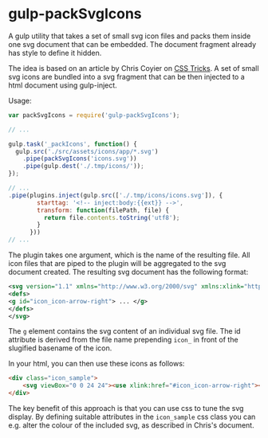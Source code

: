 # gulp-packSvgIcons
A gulp utility that takes a set of small svg icon files and packs them inside one svg document that can be embedded. The document fragment already has style to define it hidden.

The idea is based on an article by Chris Coyier on [CSS Tricks](http://css-tricks.com/cascading-svg-fill-color/). A set of small svg icons are bundled into a svg fragment that
can be then injected to a html document using gulp-inject.

Usage:

```js
var packSvgIcons = require('gulp-packSvgIcons');

// ...

gulp.task('_packIcons', function() {
  gulp.src('./src/assets/icons/app/*.svg')
    .pipe(packSvgIcons('icons.svg'))
    .pipe(gulp.dest('./.tmp/icons/'));
});

// ...
.pipe(plugins.inject(gulp.src(['./.tmp/icons/icons.svg']), {
        starttag: '<!-- inject:body:{{ext}} -->',
        transform: function(filePath, file) {
          return file.contents.toString('utf8');
        }
      }))
// ...
```

The plugin takes one argument, which is the name of the resulting file. All icon files that are piped to the plugin will be aggregated to the svg document created. The resulting svg document has the following format:

```xml
<svg version="1.1" xmlns="http://www.w3.org/2000/svg" xmlns:xlink="http://www.w3.org/1999/xlink" style="display: none;">
<defs>
<g id="icon_icon-arrow-right"> ... </g>
</defs>
</svg>
```
The `g` element contains the svg content of an individual svg file. The id attribute is derived from the file name prepending `icon_` in front of the slugified basename of the icon.

In your html, you can then use these icons as follows:

```html
<div class="icon_sample">
    <svg viewBox="0 0 24 24"><use xlink:href="#icon_icon-arrow-right"></use></svg>
</div>
```

The key benefit of this approach is that you can use css to tune the svg display. By defining suitable attributes in the `icon_sample` css class you can e.g. alter the colour of the included svg, as described in Chris's document.